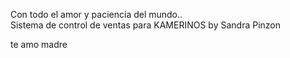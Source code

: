 Con todo el amor y paciencia del mundo.. <br>
Sistema de control de ventas para KAMERINOS by Sandra Pinzon <br>






te amo madre
